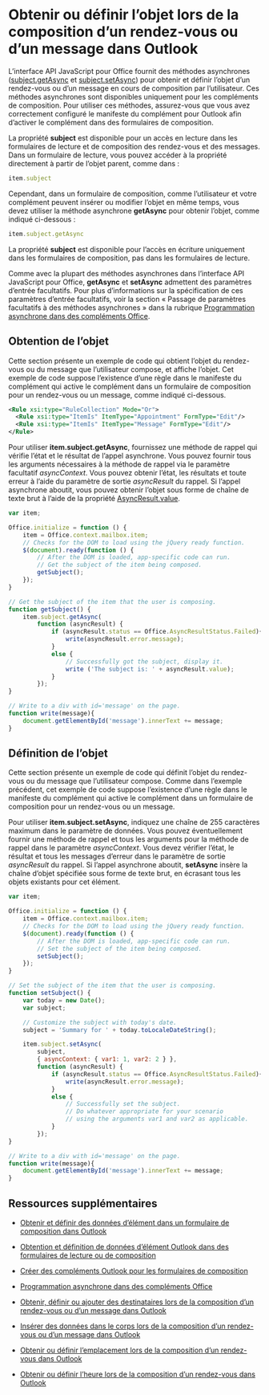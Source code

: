 
# Obtenir ou définir l’objet lors de la composition d’un rendez-vous ou d’un message dans Outlook

L’interface API JavaScript pour Office fournit des méthodes asynchrones ([subject.getAsync](../../reference/outlook/Subject.md) et [subject.setAsync](../../reference/outlook/Subject.md)) pour obtenir et définir l’objet d’un rendez-vous ou d’un message en cours de composition par l’utilisateur. Ces méthodes asynchrones sont disponibles uniquement pour les compléments de composition. Pour utiliser ces méthodes, assurez-vous que vous avez correctement configuré le manifeste du complément pour Outlook afin d’activer le complément dans des formulaires de composition.

La propriété  **subject** est disponible pour un accès en lecture dans les formulaires de lecture et de composition des rendez-vous et des messages. Dans un formulaire de lecture, vous pouvez accéder à la propriété directement à partir de l’objet parent, comme dans :




```js
item.subject
```

Cependant, dans un formulaire de composition, comme l’utilisateur et votre complément peuvent insérer ou modifier l’objet en même temps, vous devez utiliser la méthode asynchrone  **getAsync** pour obtenir l’objet, comme indiqué ci-dessous :




```js
item.subject.getAsync
```

La propriété  **subject** est disponible pour l’accès en écriture uniquement dans les formulaires de composition, pas dans les formulaires de lecture.

Comme avec la plupart des méthodes asynchrones dans l’interface API JavaScript pour Office,  **getAsync** et **setAsync** admettent des paramètres d’entrée facultatifs. Pour plus d’informations sur la spécification de ces paramètres d’entrée facultatifs, voir la section « Passage de paramètres facultatifs à des méthodes asynchrones » dans la rubrique [Programmation asynchrone dans des compléments Office](../../docs/develop/asynchronous-programming-in-office-add-ins.md).


## Obtention de l’objet


Cette section présente un exemple de code qui obtient l’objet du rendez-vous ou du message que l’utilisateur compose, et affiche l’objet. Cet exemple de code suppose l’existence d’une règle dans le manifeste du complément qui active le complément dans un formulaire de composition pour un rendez-vous ou un message, comme indiqué ci-dessous.


```XML
<Rule xsi:type="RuleCollection" Mode="Or">
  <Rule xsi:type="ItemIs" ItemType="Appointment" FormType="Edit"/>
  <Rule xsi:type="ItemIs" ItemType="Message" FormType="Edit"/>
</Rule>

```

Pour utiliser  **item.subject.getAsync**, fournissez une méthode de rappel qui vérifie l’état et le résultat de l’appel asynchrone. Vous pouvez fournir tous les arguments nécessaires à la méthode de rappel via le paramètre facultatif  _asyncContext_. Vous pouvez obtenir l’état, les résultats et toute erreur à l’aide du paramètre de sortie  _asyncResult_ du rappel. Si l’appel asynchrone aboutit, vous pouvez obtenir l’objet sous forme de chaîne de texte brut à l’aide de la propriété [AsyncResult.value](../../reference/outlook/simple-types.md).




```js
var item;

Office.initialize = function () {
    item = Office.context.mailbox.item;
    // Checks for the DOM to load using the jQuery ready function.
    $(document).ready(function () {
        // After the DOM is loaded, app-specific code can run.
        // Get the subject of the item being composed.
        getSubject();
    });
}

// Get the subject of the item that the user is composing.
function getSubject() {
    item.subject.getAsync(
        function (asyncResult) {
            if (asyncResult.status == Office.AsyncResultStatus.Failed){
                write(asyncResult.error.message);
            }
            else {
                // Successfully got the subject, display it.
                write ('The subject is: ' + asyncResult.value);
            }
        });
}

// Write to a div with id='message' on the page.
function write(message){
    document.getElementById('message').innerText += message; 
}
```


## Définition de l’objet


Cette section présente un exemple de code qui définit l’objet du rendez-vous ou du message que l’utilisateur compose. Comme dans l’exemple précédent, cet exemple de code suppose l’existence d’une règle dans le manifeste du complément qui active le complément dans un formulaire de composition pour un rendez-vous ou un message.

Pour utiliser  **item.subject.setAsync**, indiquez une chaîne de 255 caractères maximum dans le paramètre de données. Vous pouvez éventuellement fournir une méthode de rappel et tous les arguments pour la méthode de rappel dans le paramètre  _asyncContext_. Vous devez vérifier l’état, le résultat et tous les messages d’erreur dans le paramètre de sortie  _asyncResult_ du rappel. Si l’appel asynchrone aboutit, **setAsync** insère la chaîne d’objet spécifiée sous forme de texte brut, en écrasant tous les objets existants pour cet élément.




```js
var item;

Office.initialize = function () {
    item = Office.context.mailbox.item;
    // Checks for the DOM to load using the jQuery ready function.
    $(document).ready(function () {
        // After the DOM is loaded, app-specific code can run.
        // Set the subject of the item being composed.
        setSubject();
    });
}

// Set the subject of the item that the user is composing.
function setSubject() {
    var today = new Date();
    var subject;

    // Customize the subject with today's date.
    subject = 'Summary for ' + today.toLocaleDateString();

    item.subject.setAsync(
        subject,
        { asyncContext: { var1: 1, var2: 2 } },
        function (asyncResult) {
            if (asyncResult.status == Office.AsyncResultStatus.Failed){
                write(asyncResult.error.message);
            }
            else {
                // Successfully set the subject.
                // Do whatever appropriate for your scenario
                // using the arguments var1 and var2 as applicable.
            }
        });
}

// Write to a div with id='message' on the page.
function write(message){
    document.getElementById('message').innerText += message; 
}
```


## Ressources supplémentaires



- [Obtenir et définir des données d’élément dans un formulaire de composition dans Outlook](../outlook/get-and-set-item-data-in-a-compose-form.md)
    
- [Obtention et définition de données d’élément Outlook dans des formulaires de lecture ou de composition](../outlook/item-data.md)
    
- [Créer des compléments Outlook pour les formulaires de composition](../outlook/compose-scenario.md)
    
- [Programmation asynchrone dans des compléments Office](../../docs/develop/asynchronous-programming-in-office-add-ins.md)
    
- [Obtenir, définir ou ajouter des destinataires lors de la composition d’un rendez-vous ou d’un message dans Outlook](../outlook/get-set-or-add-recipients.md)
    
- [Insérer des données dans le corps lors de la composition d’un rendez-vous ou d’un message dans Outlook](../outlook/insert-data-in-the-body.md)
    
- [Obtenir ou définir l’emplacement lors de la composition d’un rendez-vous dans Outlook](../outlook/get-or-set-the-location-of-an-appointment.md)
    
- [Obtenir ou définir l’heure lors de la composition d’un rendez-vous dans Outlook](../outlook/get-or-set-the-time-of-an-appointment.md)
    
